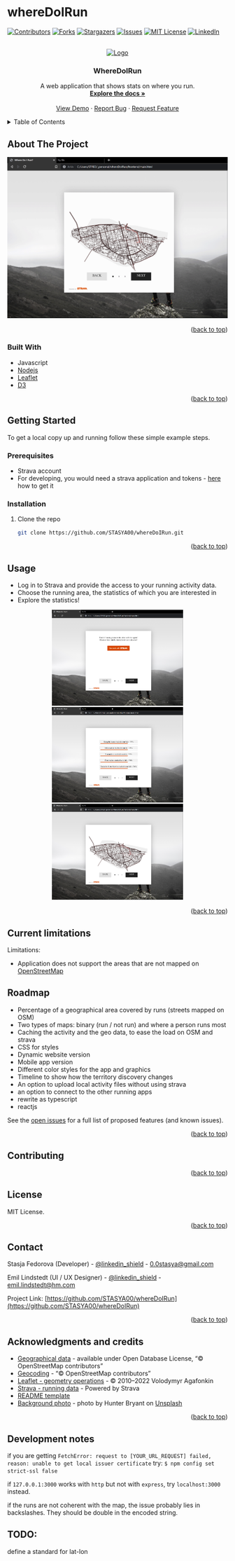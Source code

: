 # whereDoIRun

[![Contributors][contributors-shield]][contributors-url]
[![Forks][forks-shield]][forks-url]
[![Stargazers][stars-shield]][stars-url]
[![Issues][issues-shield]][issues-url]
[![MIT License][license-shield]][license-url]
[![LinkedIn][linkedin-shield]][linkedin-url]


<!-- PROJECT LOGO -->
<br />
<div align="center">
  <a href="https://github.com/STASYA00/whereDoIRun">
    <img src="assets/logo.png" alt="Logo" width="80" height="80">
  </a>

<h3 align="center">WhereDoIRun</h3>

  <p align="center">
    A web application that shows stats on where you run.
    <br />
    <a href="https://github.com/STASYA00/whereDoIRun"><strong>Explore the docs »</strong></a>
    <br />
    <br />
    <a href="https://github.com/STASYA00/whereDoIRun">View Demo</a>
    ·
    <a href="https://github.com/STASYA00/whereDoIRun/issues">Report Bug</a>
    ·
    <a href="https://github.com/STASYA00/whereDoIRun/issues">Request Feature</a>
  </p>
</div>



<!-- TABLE OF CONTENTS -->
<details>
  <summary>Table of Contents</summary>
  <ol>
    <li>
      <a href="#about-the-project">About The Project</a>
      <ul>
        <li><a href="#built-with">Built With</a></li>
      </ul>
    </li>
    <li>
      <a href="#getting-started">Getting Started</a>
      <ul>
        <li><a href="#prerequisites">Prerequisites</a></li>
        <li><a href="#installation">Installation</a></li>
      </ul>
    </li>
    <li><a href="#usage">Usage</a></li>
    <li><a href="#roadmap">Roadmap</a></li>
    <li><a href="#contributing">Contributing</a></li>
    <li><a href="#license">License</a></li>
    <li><a href="#contact">Contact</a></li>
    <li><a href="#acknowledgments">Acknowledgments</a></li>
  </ol>
</details>



<!-- ABOUT THE PROJECT -->
## About The Project

[![WhereDoIRun][product-screenshot]](https://example.com)

<p align="right">(<a href="#readme-top">back to top</a>)</p>



### Built With

* Javascript
* [Nodejs](Nodejs-url)
* [Leaflet](Leaflet-url)
* [D3](d3-url)

<p align="right">(<a href="#readme-top">back to top</a>)</p>



<!-- GETTING STARTED -->
## Getting Started

To get a local copy up and running follow these simple example steps.

### Prerequisites

* Strava account
* For developing, you would need a strava application and tokens - [here](https://developers.strava.com/) how to get it


### Installation

1. Clone the repo
   ```sh
   git clone https://github.com/STASYA00/whereDoIRun.git
   ```

<p align="right">(<a href="#readme-top">back to top</a>)</p>


<!-- USAGE EXAMPLES -->
## Usage

* Log in to Strava and provide the access to your running activity data.
* Choose the running area, the statistics of which you are interested in
* Explore the statistics!

<p align="center">
<img src="assets/illustrations/UI_auth.png" width="300"/>
<img src="assets/illustrations/UI_cityzone_page.png" width="300"/>
<img src="assets/illustrations/UI_map_page.png" width="300"/>
</p>


<p align="right">(<a href="#readme-top">back to top</a>)</p>


## Current limitations

Limitations:

* Application does not support the areas that are not mapped on [OpenStreetMap](https://openstreetmap.org/)

<!-- ROADMAP -->
## Roadmap

- Percentage of a geographical area covered by runs (streets mapped on OSM)
- Two types of maps: binary (run / not run) and where a person runs most
- Caching the activity and the geo data, to ease the load on OSM and strava
- CSS for styles
- Dynamic website version
- Mobile app version
- Different color styles for the app and graphics
- Timeline to show how the territory discovery changes
- An option to upload local activity files without using strava
- an option to connect to the other running apps
- rewrite as typescript
- reactjs

See the [open issues](https://github.com/STASYA00/whereDoIRun/issues) for a full list of proposed features (and known issues).

<p align="right">(<a href="#readme-top">back to top</a>)</p>



<!-- CONTRIBUTING -->
## Contributing



<p align="right">(<a href="#readme-top">back to top</a>)</p>



<!-- LICENSE -->
## License

MIT License.

<p align="right">(<a href="#readme-top">back to top</a>)</p>



<!-- CONTACT -->
## Contact

Stasja Fedorova (Developer) - [@linkedin_shield](https://www.linkedin.com/in/stanislava-fedorova/) - 0.0stasya@gmail.com

Emil Lindstedt (UI / UX Designer) - [@linkedin_shield](https://www.linkedin.com/in/emil-lindstedt-227a6410b/) - emil.lindstedt@hm.com

Project Link: [https://github.com/STASYA00/whereDoIRun](https://github.com/STASYA00/whereDoIRun)

<p align="right">(<a href="#readme-top">back to top</a>)</p>



<!-- ACKNOWLEDGMENTS -->
## Acknowledgments and credits

* [Geographical data](openstreetmap.org) - available under Open Database License, “© OpenStreetMap contributors”
* [Geocoding](https://nominatim.openstreetmap.org/) - “© OpenStreetMap contributors”
* [Leaflet - geometry operations](https://leafletjs.com/) - © 2010–2022 Volodymyr Agafonkin
* [Strava - running data](https://strava.com/) - Powered by Strava
* [README template](https://github.com/othneildrew/Best-README-Template)
* [Background photo](https://unsplash.com/photos/PsQgatSmoa8) - photo by Hunter Bryant on [Unsplash](https://unsplash.com/)
  


<p align="right">(<a href="#readme-top">back to top</a>)</p>



<!-- MARKDOWN LINKS & IMAGES -->
<!-- https://www.markdownguide.org/basic-syntax/#reference-style-links -->
[contributors-shield]: https://img.shields.io/github/contributors/STASYA00/whereDoIRun.svg?style=for-the-badge
[contributors-url]: https://github.com/STASYA00/whereDoIRun/graphs/contributors
[forks-shield]: https://img.shields.io/github/forks/STASYA00/whereDoIRun.svg?style=for-the-badge
[forks-url]: https://github.com/STASYA00/whereDoIRun/network/members
[stars-shield]: https://img.shields.io/github/stars/STASYA00/whereDoIRun.svg?style=for-the-badge
[stars-url]: https://github.com/STASYA00/whereDoIRun/stargazers
[d3-url]: https://d3js.org/
[Leaflet-url]: https://leafletjs.com/
[Node-url]: https://nodejs.org/en/
[issues-shield]: https://img.shields.io/github/issues/STASYA00/whereDoIRun.svg?style=for-the-badge
[issues-url]: https://github.com/STASYA00/whereDoIRun/issues
[license-shield]: https://img.shields.io/github/license/STASYA00/whereDoIRun.svg?style=for-the-badge
[license-url]: https://github.com/STASYA00/whereDoIRun/blob/master/LICENSE.txt
[linkedin-shield]: https://img.shields.io/badge/-LinkedIn-black.svg?style=for-the-badge&logo=linkedin&colorB=555
[linkedin-url]: https://www.linkedin.com/in/stanislava-fedorova/
[product-screenshot]: assets/illustrations/UI.gif
[product-authpage]: assets/illustrations/UI_auth.gif
[product-zonepage]: assets/illustrations/UI_cityzone_page.png
[product-mappage]: assets/illustrations/UI_map_page.gif


## Development notes

if you are getting ```FetchError: request to [YOUR_URL_REQUEST] failed, reason: unable to get local issuer certificate``` try:
```$ npm config set strict-ssl false```

if ```127.0.0.1:3000``` works with ```http``` but not with ```express```, try ```localhost:3000``` instead.

if the runs are not coherent with the map, the issue probably lies in backslashes. They should be double in the encoded string.

## TODO:

define a standard for lat-lon